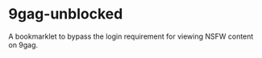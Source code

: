 9gag-unblocked
==============

A bookmarklet to bypass the login requirement for viewing NSFW content on 9gag.
